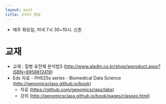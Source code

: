 ```yaml
---
layout: post
title: 스터디 정보 
---
```


* 매주 화요일, 저녁 7시 30~10시. 신촌

# 교재
* 교재 : 질병 유전체 분석법3 (http://www.aladin.co.kr/shop/wproduct.aspx?ISBN=8958812419)  
* Edx 자료 - PH525x series - Biomedical Data Science (http://genomicsclass.github.io/book)  
  - 자료 (https://github.com/genomicsclass/labs)  
  - 강의 (http://genomicsclass.github.io/book/pages/classes.html)

